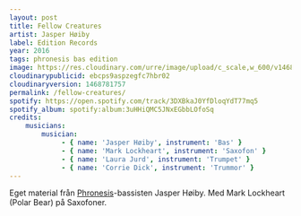 ```yaml
---
layout: post
title: Fellow Creatures
artist: Jasper Høiby
label: Edition Records
year: 2016
tags: phronesis bas edition
image: https://res.cloudinary.com/urre/image/upload/c_scale,w_600/v1468781757/a0235545513_10_tp2g1x.jpg
cloudinarypublicid: ebcps9aspzegfc7hbr02
cloudinaryversion: 1468781757
permalink: /fellow-creatures/
spotify: https://open.spotify.com/track/3DXBkaJ0YfDloqYdT77mq5
spotify_album: spotify:album:3uHHiQMC5JNxEGbbLOfoSq
credits:
    musicians:
        musician:
             - { name: 'Jasper Høiby', instrument: 'Bas' }
             - { name: 'Mark Lockheart', instrument: 'Saxofon' }
             - { name: 'Laura Jurd', instrument: 'Trumpet' }
             - { name: 'Corrie Dick', instrument: 'Trummor' }
---
```


Eget material från [Phronesis](https://jazztips.se/organic-warfare/)-bassisten Jasper Høiby. Med Mark Lockheart (Polar Bear) på Saxofoner.